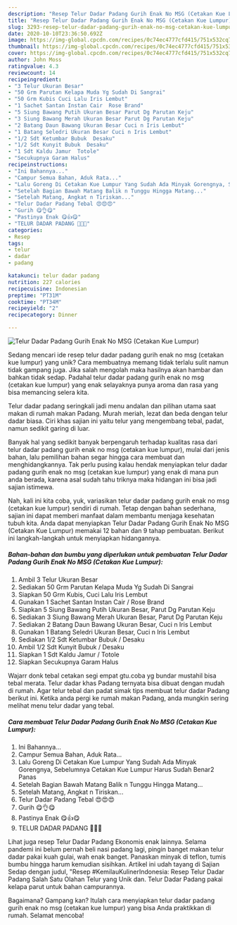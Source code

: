 ```yaml
---
description: "Resep Telur Dadar Padang Gurih Enak No MSG (Cetakan Kue Lumpur) Anti Gagal"
title: "Resep Telur Dadar Padang Gurih Enak No MSG (Cetakan Kue Lumpur) Anti Gagal"
slug: 3293-resep-telur-dadar-padang-gurih-enak-no-msg-cetakan-kue-lumpur-anti-gagal
date: 2020-10-10T23:36:50.692Z
image: https://img-global.cpcdn.com/recipes/0c74ec4777cfd415/751x532cq70/telur-dadar-padang-gurih-enak-no-msg-cetakan-kue-lumpur-foto-resep-utama.jpg
thumbnail: https://img-global.cpcdn.com/recipes/0c74ec4777cfd415/751x532cq70/telur-dadar-padang-gurih-enak-no-msg-cetakan-kue-lumpur-foto-resep-utama.jpg
cover: https://img-global.cpcdn.com/recipes/0c74ec4777cfd415/751x532cq70/telur-dadar-padang-gurih-enak-no-msg-cetakan-kue-lumpur-foto-resep-utama.jpg
author: John Moss
ratingvalue: 4.3
reviewcount: 14
recipeingredient:
- "3 Telur Ukuran Besar"
- "50 Grm Parutan Kelapa Muda Yg Sudah Di Sangrai"
- "50 Grm Kubis Cuci Lalu Iris Lembut"
- "1 Sachet Santan Instan Cair  Rose Brand"
- "5 Siung Bawang Putih Ukuran Besar Parut Dg Parutan Keju"
- "3 Siung Bawang Merah Ukuran Besar Parut Dg Parutan Keju"
- "2 Batang Daun Bawang Ukuran Besar Cuci n Iris Lembut"
- "1 Batang Seledri Ukuran Besar Cuci n Iris Lembut"
- "1/2 Sdt Ketumbar Bubuk  Desaku"
- "1/2 Sdt Kunyit Bubuk  Desaku"
- "1 Sdt Kaldu Jamur  Totole"
- "Secukupnya Garam Halus"
recipeinstructions:
- "Ini Bahannya..."
- "Campur Semua Bahan, Aduk Rata..."
- "Lalu Goreng Di Cetakan Kue Lumpur Yang Sudah Ada Minyak Gorengnya, Sebelumnya Cetakan Kue Lumpur Harus Sudah Benar2 Panas"
- "Setelah Bagian Bawah Matang Balik n Tunggu Hingga Matang..."
- "Setelah Matang, Angkat n Tiriskan..."
- "Telur Dadar Padang Tebal 😍😍😍"
- "Gurih 😋👌😋"
- "Pastinya Enak 😋👍😋"
- "TELUR DADAR PADANG 🥚🥚🥚"
categories:
- Resep
tags:
- telur
- dadar
- padang

katakunci: telur dadar padang 
nutrition: 227 calories
recipecuisine: Indonesian
preptime: "PT31M"
cooktime: "PT34M"
recipeyield: "2"
recipecategory: Dinner

---
```



![Telur Dadar Padang Gurih Enak No MSG (Cetakan Kue Lumpur)](https://img-global.cpcdn.com/recipes/0c74ec4777cfd415/751x532cq70/telur-dadar-padang-gurih-enak-no-msg-cetakan-kue-lumpur-foto-resep-utama.jpg)

Sedang mencari ide resep telur dadar padang gurih enak no msg (cetakan kue lumpur) yang unik? Cara membuatnya memang tidak terlalu sulit namun tidak gampang juga. Jika salah mengolah maka hasilnya akan hambar dan bahkan tidak sedap. Padahal telur dadar padang gurih enak no msg (cetakan kue lumpur) yang enak selayaknya punya aroma dan rasa yang bisa memancing selera kita.

Telur dadar padang seringkali jadi menu andalan dan pilihan utama saat makan di rumah makan Padang. Murah meriah, lezat dan beda dengan telur dadar biasa. Ciri khas sajian ini yaitu telur yang mengembang tebal, padat, namun sedikit garing di luar.

Banyak hal yang sedikit banyak berpengaruh terhadap kualitas rasa dari telur dadar padang gurih enak no msg (cetakan kue lumpur), mulai dari jenis bahan, lalu pemilihan bahan segar hingga cara membuat dan menghidangkannya. Tak perlu pusing kalau hendak menyiapkan telur dadar padang gurih enak no msg (cetakan kue lumpur) yang enak di mana pun anda berada, karena asal sudah tahu triknya maka hidangan ini bisa jadi sajian istimewa.


Nah, kali ini kita coba, yuk, variasikan telur dadar padang gurih enak no msg (cetakan kue lumpur) sendiri di rumah. Tetap dengan bahan sederhana, sajian ini dapat memberi manfaat dalam membantu menjaga kesehatan tubuh kita. Anda dapat menyiapkan Telur Dadar Padang Gurih Enak No MSG (Cetakan Kue Lumpur) memakai 12 bahan dan 9 tahap pembuatan. Berikut ini langkah-langkah untuk menyiapkan hidangannya.

<!--inarticleads1-->

##### Bahan-bahan dan bumbu yang diperlukan untuk pembuatan Telur Dadar Padang Gurih Enak No MSG (Cetakan Kue Lumpur):

1. Ambil 3 Telur Ukuran Besar
1. Sediakan 50 Grm Parutan Kelapa Muda Yg Sudah Di Sangrai
1. Siapkan 50 Grm Kubis, Cuci Lalu Iris Lembut
1. Gunakan 1 Sachet Santan Instan Cair / Rose Brand
1. Siapkan 5 Siung Bawang Putih Ukuran Besar, Parut Dg Parutan Keju
1. Sediakan 3 Siung Bawang Merah Ukuran Besar, Parut Dg Parutan Keju
1. Sediakan 2 Batang Daun Bawang Ukuran Besar, Cuci n Iris Lembut
1. Gunakan 1 Batang Seledri Ukuran Besar, Cuci n Iris Lembut
1. Sediakan 1/2 Sdt Ketumbar Bubuk / Desaku
1. Ambil 1/2 Sdt Kunyit Bubuk / Desaku
1. Siapkan 1 Sdt Kaldu Jamur / Totole
1. Siapkan Secukupnya Garam Halus


Wajarr donk tebal cetakan segi empat gtu.coba yg bundar mustahil bisa tebal merata. Telur dadar khas Padang ternyata bisa dibuat dengan mudah di rumah. Agar telur tebal dan padat simak tips membuat telur dadar Padang berikut ini. Ketika anda pergi ke rumah makan Padang, anda mungkin sering melihat menu telur dadar yang tebal. 

<!--inarticleads2-->

##### Cara membuat Telur Dadar Padang Gurih Enak No MSG (Cetakan Kue Lumpur):

1. Ini Bahannya...
1. Campur Semua Bahan, Aduk Rata...
1. Lalu Goreng Di Cetakan Kue Lumpur Yang Sudah Ada Minyak Gorengnya, Sebelumnya Cetakan Kue Lumpur Harus Sudah Benar2 Panas
1. Setelah Bagian Bawah Matang Balik n Tunggu Hingga Matang...
1. Setelah Matang, Angkat n Tiriskan...
1. Telur Dadar Padang Tebal 😍😍😍
1. Gurih 😋👌😋
1. Pastinya Enak 😋👍😋
1. TELUR DADAR PADANG 🥚🥚🥚


Lihat juga resep Telur Dadar Padang Ekonomis enak lainnya. Selama pandemi ini belum pernah beli nasi padang lagi, pingin banget makan telur dadar pakai kuah gulai, wah enak banget. Panaskan minyak di teflon, tumis bumbu hingga harum kemudian sisihkan. Artikel ini udah tayang di Sajian Sedap dengan judul, &#34;Resep #KemilauKulinerIndonesia: Resep Telur Dadar Padang Salah Satu Olahan Telur yang Unik dan. Telur Dadar Padang pakai kelapa parut untuk bahan campurannya. 

Bagaimana? Gampang kan? Itulah cara menyiapkan telur dadar padang gurih enak no msg (cetakan kue lumpur) yang bisa Anda praktikkan di rumah. Selamat mencoba!
